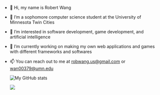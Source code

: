 - 👋 Hi, my name is Robert Wang
- 🔭 I’m a sophomore computer science student at the University of Minnesota Twin Cities
- 👀 I’m interested in software development, game development, and artificial intelligence
- 🌱 I’m currently working on making my own web applications and games with different frameworks and softwares
- 📫 You can reach out to me at robwang.us@gmail.com or wan00379@umn.edu



	![My GitHub stats](https://github-readme-stats.vercel.app/api?username=RWang-Dev&show_icons=true&theme=radical)

	<img src="https://github-readme-stats.vercel.app/api/wakatime?username=RWang&theme=radical&layout=compact">

<!---
RWang03/RWang03 is a ✨ special ✨ repository because its `README.md` (this file) appears on your GitHub profile.
You can click the Preview link to take a look at your changes.
--->
